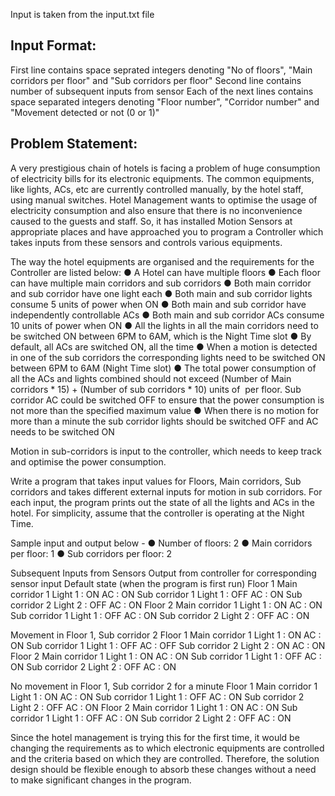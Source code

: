 ﻿
Input is taken from the input.txt file

Input Format:
-------------
First line contains space seprated integers denoting "No of floors", "Main corridors per floor" and "Sub corridors per floor"
Second line contains number of subsequent inputs from sensor
Each of the next lines contains space separated integers denoting "Floor number", "Corridor number" and "Movement detected or not (0 or 1)"


Problem Statement:
------------------
A very prestigious chain of hotels is facing a problem of huge consumption of electricity bills for its electronic equipments. 
The common equipments, like lights, ACs, etc are currently controlled manually, by the hotel staff, using manual switches. 
Hotel Management wants to optimise the usage of electricity consumption and also ensure that there is no inconvenience caused to the guests and staff. 
So, it has installed Motion Sensors at appropriate places and have approached you to program a Controller which takes inputs from these sensors and controls various equipments. 
 
The way the hotel equipments are organised and the requirements for the Controller are listed below: 
● A Hotel can have multiple floors ● Each floor can have multiple main corridors and sub corridors 
● Both main corridor and sub corridor have one light each ● Both main and sub corridor lights consume 5 units of power when ON 
● Both main and sub corridor have independently controllable ACs ● Both main and sub corridor ACs consume 10 units of power when ON 
● All the lights in all the main corridors need to be switched ON between 6PM to 6AM, which is the Night Time slot 
● By default, all ACs are switched ON, all the time 
● When a motion is detected in one of the sub corridors the corresponding lights need to be switched ON between 6PM to 6AM (Night Time slot) 
● The total power consumption of all the ACs and lights combined should not exceed (Number of Main corridors * 15) + (Number of sub corridors * 10) units of
​ per floor. Sub corridor AC could be switched OFF to ensure that the power consumption is not more than the specified maximum value 
● When there is no motion for more than a minute the sub corridor lights should be switched OFF and AC needs to be switched ON 
 
Motion in sub-corridors is input to the controller, which needs to keep track and optimise the power consumption. 
 
Write a program that takes input values for Floors, Main corridors, Sub corridors and takes  different external inputs for motion in sub corridors. 
For each input, the program prints out the state of all the lights and ACs in the hotel. For simplicity, assume that the controller is operating at the Night Time.    

Sample input and output below - 
● Number of floors: 2 
● Main corridors per floor: 1 
● Sub corridors per floor: 2 
 
Subsequent Inputs from Sensors 
Output from controller for corresponding sensor input 
Default state (when the program is first run) 
Floor 1
Main corridor 1 Light 1 : ON AC : ON 
Sub corridor 1 Light 1 : OFF AC : ON 
Sub corridor 2 Light 2 : OFF AC : ON 
Floor 2 
Main corridor 1 Light 1 : ON AC : ON 
Sub corridor 1 Light 1 : OFF AC : ON 
Sub corridor 2 Light 2 : OFF AC : ON 

Movement in Floor 1, Sub corridor 2 
Floor 1 
Main corridor 1 Light 1 : ON AC : ON 
Sub corridor 1 Light 1 : OFF AC : ​OFF 
Sub corridor 2 Light 2 :​ ON​ AC : ON 
Floor 2 
Main corridor 1 Light 1 : ON AC : ON 
Sub corridor 1 Light 1 : OFF AC : ON 
Sub corridor 2 Light 2 : OFF AC : ON 

No movement in Floor 1, Sub corridor 2 for a minute 
Floor 1 
Main corridor 1 Light 1 : ON AC : ON 
Sub corridor 1 Light 1 : OFF AC : ​ON 
Sub corridor 2 Light 2 :​ OFF​ AC : ON 
Floor 2 
Main corridor 1 Light 1 : ON AC : ON 
Sub corridor 1 Light 1 : OFF AC : ON 
Sub corridor 2 Light 2 : OFF AC : ON 
 
Since the hotel management is trying this for the first time, it would be changing the requirements as to ​which electronic equipments are controlled and the ​criteria based on which they are controlled. 
Therefore, the solution design should be flexible enough to absorb these changes without a need to make significant changes in the program.